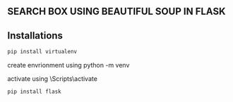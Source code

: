 ## SEARCH BOX USING BEAUTIFUL SOUP IN FLASK
                                                           
                                                           
                                                           
## Installations
 
 ```bash
pip install virtualenv
```
create envrionment using python -m venv <name>
  
activate using <name>\Scripts\activate

```bash
pip install flask
```
 

 
 


